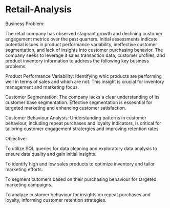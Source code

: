# Retail-Analysis
Business Problem:

The retail company  has observed stagnant growth and declining customer engagement metrice over the past quarters. Initial assessments indicate potential issues in product performance variability, ineffective customer segmentation, and lack of insights into customer purchasing behavior. The company seeks to leverage it sales transaction data, customer profiles, and product inventory information to address the following key business problems:

Product Performance Variability: Identifying whic products are performing well in terms of sales and which are not. This insight is crucial for inventory management and marketing focus.

Customer Segmentation: The company lacks a clear understanding of its customer base segmentation. Effective segmentation is essesntial for targeted marketing and enhancing customer satisfaction.

Customer Behaviour Analysis: Understanding patterns in customer behaviour, including repeat purchases and loyalty indicators, is critical for tailoring customer engagement stratergies and improving retention rates.

Objective:

To utilize SQL queries for data cleaning and exploratory data analysis to ensure data quality and gain initial insights.

To identify high and low sales products to optimize inventory and tailor marketing efforts.

To segment cutomers based on their purchasing behaviour for targeted marketing campaigns.

To analyze customer behaviour for insights on repeat purchases and loyalty, informing customer retention strategies.
